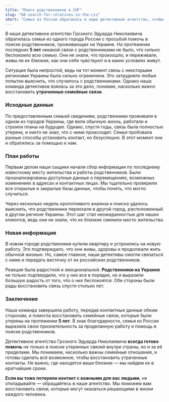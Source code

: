 ```yaml
---
title: "Поиск родственников в СНГ"
slug: "68-search-for-relatives-in-the-cis"
short: "Семья из России обратилась в наше детективное агентство, чтобы найти родственников на Украине, с которыми потеряли связь более пяти лет назад. В результате проведенного расследования удалось найти их в другом городе, где они устроились на работу и живут благополучно…"
---
```


В наше детективное агентство Грозного Эдуарда Николаевича обратилась семья из одного города России с просьбой помочь в поиске родственников, проживающих на Украине. На протяжении последних **5 лет** никакой связи с родственниками не было, что сильно беспокоило всю семью. Они не знали, что произошло, и переживали, живы ли их близкие, как они себя чувствуют и в каких условиях живут.

Ситуация была непростой, ведь на тот момент связь с некоторыми регионами Украины была сильно ограничена. Это затрудняло любые попытки выяснить, что случилось с родственниками. Однако наша команда детективов взялась за это дело, понимая, насколько важно восстановить **утраченные семейные связи**. 

### Исходные данные

По предоставленным семьей сведениям, родственники проживали в одном из городов Украины, где вели обычную жизнь, работали и строили планы на будущее. Однако, спустя годы, связь была полностью утеряна, и никто не знал, что с ними происходит. Семья пробовала разные способы установить контакт, но безуспешно. В этот момент они и обратились за помощью к нам.

### План работы

Первым делом наши сыщики начали сбор информации по последнему известному месту жительства и работы родственников. Были проанализированы доступные данные о перемещениях, возможных изменениях в адресах и контактных лицах. Мы тщательно проверили все открытые и закрытые базы данных, чтобы понять, что могло случиться.

Через несколько недель кропотливого анализа и поиска удалось выяснить, что родственники переехали в другой город, расположенный в другом регионе Украины. Этот шаг стал неожиданностью для наших клиентов, ведь они не знали, что их близкие сменили место жительства. 

### Новая информация

В новом городе родственники купили квартиру и устроились на новую работу. Это подтверждало, что они живы, здоровы и продолжали жить обычной жизнью. Но, самое главное, наши детективы смогли связаться с ними и передать весточку от их российских родственников. 

Реакция была радостной и эмоциональной. **Родственники на Украине** не только подтвердили, что у них все в порядке, но и выразили большую радость от того, что о них беспокоятся. Обе стороны были рады восстановить связь спустя столько лет.

### Заключение

Наша команда завершила работу, передав контактные данные обеим сторонам, и помогла восстановить семейные связи, которые были утеряны на протяжении **5 лет**. В знак благодарности, семья из России выразила свою признательность за проделанную работу и помощь в поиске родственников.

Детективное агентство Грозного Эдуарда Николаевича **всегда готово помочь** не только в поиске утерянных связей внутри страны, но и за её пределами. Мы понимаем, насколько важны семейные отношения, и готовы сделать всё возможное, чтобы восстановить утраченные контакты. Не важно, где находятся ваши близкие — мы найдем их в кратчайшие сроки.

**Если вы тоже потеряли контакт с важными для вас людьми**, не откладывайте — обращайтесь в наше агентство. Мы поможем вам восстановить связи, которые могут оказаться решающими в жизни каждого человека.
